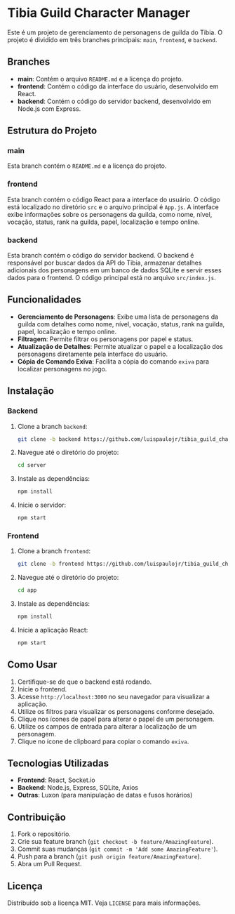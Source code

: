 # Tibia Guild Character Manager

Este é um projeto de gerenciamento de personagens de guilda do Tibia. O projeto é dividido em três branches principais: `main`, `frontend`, e `backend`.

## Branches

- **main**: Contém o arquivo `README.md` e a licença do projeto.
- **frontend**: Contém o código da interface do usuário, desenvolvido em React.
- **backend**: Contém o código do servidor backend, desenvolvido em Node.js com Express.

## Estrutura do Projeto


### main

Esta branch contém o `README.md` e a licença do projeto.

### frontend

Esta branch contém o código React para a interface do usuário. O código está localizado no diretório `src` e o arquivo principal é `App.js`. A interface exibe informações sobre os personagens da guilda, como nome, nível, vocação, status, rank na guilda, papel, localização e tempo online.

### backend

Esta branch contém o código do servidor backend. O backend é responsável por buscar dados da API do Tibia, armazenar detalhes adicionais dos personagens em um banco de dados SQLite e servir esses dados para o frontend. O código principal está no arquivo `src/index.js`.

## Funcionalidades

- **Gerenciamento de Personagens**: Exibe uma lista de personagens da guilda com detalhes como nome, nível, vocação, status, rank na guilda, papel, localização e tempo online.
- **Filtragem**: Permite filtrar os personagens por papel e status.
- **Atualização de Detalhes**: Permite atualizar o papel e a localização dos personagens diretamente pela interface do usuário.
- **Cópia de Comando Exiva**: Facilita a cópia do comando `exiva` para localizar personagens no jogo.

## Instalação

### Backend

1. Clone a branch `backend`:
    ```sh
    git clone -b backend https://github.com/luispaulojr/tibia_guild_character_manager.git -b backend server
    ```
2. Navegue até o diretório do projeto:
    ```sh
    cd server
    ```
3. Instale as dependências:
    ```sh
    npm install
    ```
4. Inicie o servidor:
    ```sh
    npm start
    ```

### Frontend

1. Clone a branch `frontend`:
    ```sh
    git clone -b frontend https://github.com/luispaulojr/tibia_guild_character_manager.git -b frontend app
    ```
2. Navegue até o diretório do projeto:
    ```sh
    cd app
    ```
3. Instale as dependências:
    ```sh
    npm install
    ```
4. Inicie a aplicação React:
    ```sh
    npm start
    ```

## Como Usar

1. Certifique-se de que o backend está rodando.
2. Inicie o frontend.
3. Acesse `http://localhost:3000` no seu navegador para visualizar a aplicação.
4. Utilize os filtros para visualizar os personagens conforme desejado.
5. Clique nos ícones de papel para alterar o papel de um personagem.
6. Utilize os campos de entrada para alterar a localização de um personagem.
7. Clique no ícone de clipboard para copiar o comando `exiva`.

## Tecnologias Utilizadas

- **Frontend**: React, Socket.io
- **Backend**: Node.js, Express, SQLite, Axios
- **Outras**: Luxon (para manipulação de datas e fusos horários)

## Contribuição

1. Fork o repositório.
2. Crie sua feature branch (`git checkout -b feature/AmazingFeature`).
3. Commit suas mudanças (`git commit -m 'Add some AmazingFeature'`).
4. Push para a branch (`git push origin feature/AmazingFeature`).
5. Abra um Pull Request.

## Licença

Distribuído sob a licença MIT. Veja `LICENSE` para mais informações.

